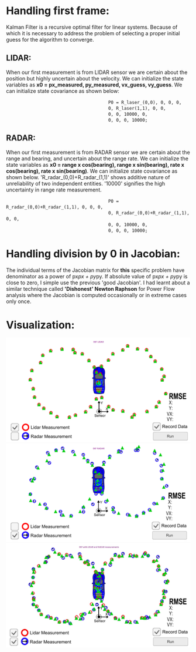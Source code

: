 # Handling first frame:
Kalman Filter is a recursive optimal filter for linear systems. Because of which it is necessary to address the problem of selecting a proper initial guess for the algorithm to converge.
## LIDAR:
When our first measurement is from LIDAR sensor we are certain about the position but highly uncertain about the velocity.
We can initialize the state variables as **x0 = px_measured, py_measured, vx_guess, vy_guess**.
We can initialize state covariance as shown below:
                             
                                           P0 = R_laser_(0,0), 0, 0, 0,
                                           0, R_laser(1,1), 0, 0,
                                           0, 0, 10000, 0,
                                           0, 0, 0, 10000;
## RADAR:
When our first measurement is from RADAR sensor we are certain about the range and bearing, and uncertain about the range rate. We can initialize the state variables as **x0 = range x cos(bearing), range x sin(bearing), rate x cos(bearing), rate x sin(bearing)**.
We can initialize state covariance as shown below. 'R_radar_(0,0)+R_radar_(1,1)' shows additive nature of unreliability of two independent entities. '10000' signifies the high uncertainty in range rate measurement.
                             
                                           P0 = R_radar_(0,0)+R_radar_(1,1), 0, 0, 0,
                                           0, R_radar_(0,0)+R_radar_(1,1), 0, 0,
                                           0, 0, 10000, 0,
                                           0, 0, 0, 10000;
# Handling division by 0 in Jacobian:
The individual terms of the Jacobian matrix for **this** specific problem have denominator as a power of px*px + py*py. If absolute value of px*px + py*py is close to zero, I simple use the previous 'good Jacobian'. I had learnt about a similar technique called **'Dishonest' Newton Raphson** for Power Flow analysis where the Jacobian is computed occasionally or in extreme cases only once.

# Visualization:
![EKF-LIDAR](https://github.com/mihirrajput/CarND-Extended-Kalman-Filter-Project/blob/master/EKF-LIDAR.png)
![EKF-RADAR](https://github.com/mihirrajput/CarND-Extended-Kalman-Filter-Project/blob/master/EKF-RADAR.png)
![EKF-RADAR-LIDAR](https://github.com/mihirrajput/CarND-Extended-Kalman-Filter-Project/blob/master/EKF-RADAR-LIDAR.jpg)
